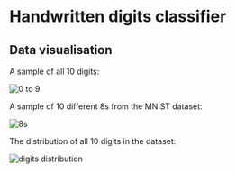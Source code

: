 # Handwritten digits classifier


## Data visualisation


A sample of all 10 digits:

![0 to 9](https://i.imgur.com/QAMopta.png "A sample of all the digits from 0 to 9")

A sample of 10 different 8s from the MNIST dataset:

![8s](https://i.imgur.com/gE7zwR3.png "A sample of different 8s from the MNIST dataset")

The distribution of all 10 digits in the dataset:

![digits distribution](https://i.imgur.com/3y19FyO.png "Distribution of all 10 digits in the dataset")

